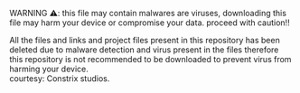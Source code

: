 WARNING ⚠️: this file may contain 
malwares are viruses, downloading 
this file may harm your device or 
compromise your data. proceed with caution!!

All the files and links and project 
files present in this repository has 
been deleted due to malware detection 
and virus present in the files 
therefore this repository is not
recommended to be downloaded to 
prevent virus from harming your 
device.       
               courtesy:
               Constrix studios.
